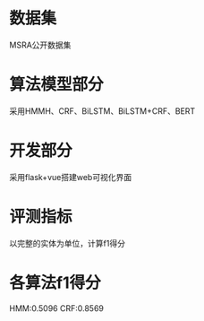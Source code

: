 <!--
 * @Autor: xujiahuan
 * @Date: 2020-03-07 22:22:52
 * @LastEditors: xujiahuan
 * @LastEditTime: 2020-04-22 15:27:10
 -->
# 数据集
MSRA公开数据集

# 算法模型部分
采用HMMH、CRF、BiLSTM、BiLSTM+CRF、BERT

# 开发部分
采用flask+vue搭建web可视化界面

# 评测指标
以完整的实体为单位，计算f1得分

# 各算法f1得分
HMM:0.5096
CRF:0.8569
